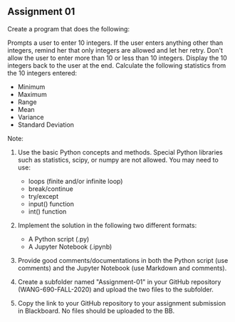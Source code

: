 ## Assignment 01

Create a program that does the following:

Prompts a user to enter 10 integers.
If the user enters anything other than integers, remind her that only integers are allowed and let her retry.
Don't allow the user to enter more than 10 or less than 10 integers.
Display the 10 integers back to the user at the end.
Calculate the following statistics from the 10 integers entered:

- Minimum
- Maximum
- Range
- Mean
- Variance
- Standard Deviation

Note:
1. Use the basic Python concepts and methods. 
Special Python libraries such as statistics, scipy, or numpy are not allowed. 
You may need to use: 

    - loops (finite and/or infinite loop)
    - break/continue
    - try/except
    - input() function 
    - int() function

2. Implement the solution in the following two different formats:
    - A Python script (.py)
    - A Jupyter Notebook (.ipynb)

3. Provide good comments/documentations in both the Python script (use comments) and the Jupyter Notebook (use Markdown and comments).

4. Create a subfolder named "Assignment-01" in your GitHub repository (WANG-690-FALL-2020) and upload the two files to the subfolder.

5. Copy the link to your GitHub repository to your assignment submission in Blackboard. No files should be uploaded to the BB.

